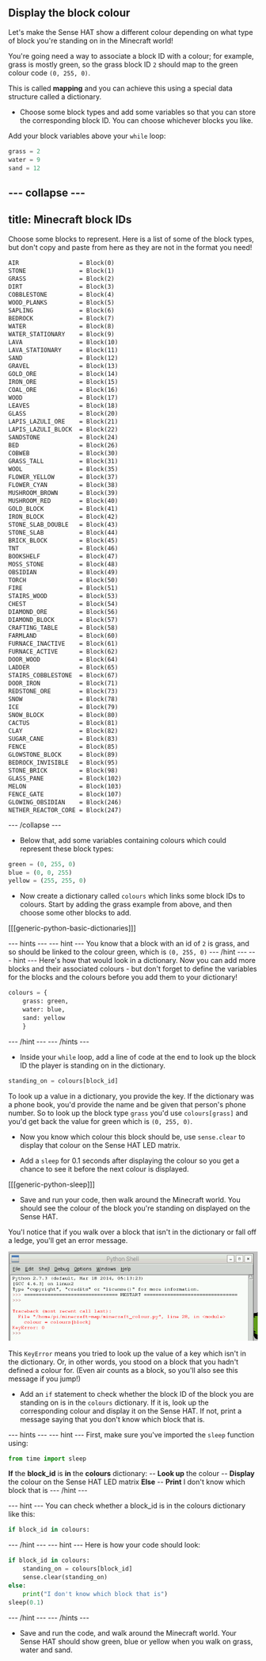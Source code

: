 ## Display the block colour

Let's make the Sense HAT show a different colour depending on what type of block you're standing on in the Minecraft world!

You're going need a way to associate a block ID with a colour; for example, grass is mostly green, so the grass block ID `2` should map to the green colour code `(0, 255, 0)`.

This is called **mapping** and you can achieve this using a special data structure called a dictionary.

+ Choose some block types and add some variables so that you can store the corresponding block ID. You can choose whichever blocks you like.

Add your block variables above your `while` loop:

```python
grass = 2
water = 9
sand = 12
```
--- collapse ---
---
title: Minecraft block IDs
---
Choose some blocks to represent. Here is a list of some of the block types, but don't copy and paste from here as they are not in the format you need!
```
AIR                 = Block(0)
STONE               = Block(1)
GRASS               = Block(2)
DIRT                = Block(3)
COBBLESTONE         = Block(4)
WOOD_PLANKS         = Block(5)
SAPLING             = Block(6)
BEDROCK             = Block(7)
WATER               = Block(8)
WATER_STATIONARY    = Block(9)
LAVA                = Block(10)
LAVA_STATIONARY     = Block(11)
SAND                = Block(12)
GRAVEL              = Block(13)
GOLD_ORE            = Block(14)
IRON_ORE            = Block(15)
COAL_ORE            = Block(16)
WOOD                = Block(17)
LEAVES              = Block(18)
GLASS               = Block(20)
LAPIS_LAZULI_ORE    = Block(21)
LAPIS_LAZULI_BLOCK  = Block(22)
SANDSTONE           = Block(24)
BED                 = Block(26)
COBWEB              = Block(30)
GRASS_TALL          = Block(31)
WOOL                = Block(35)
FLOWER_YELLOW       = Block(37)
FLOWER_CYAN         = Block(38)
MUSHROOM_BROWN      = Block(39)
MUSHROOM_RED        = Block(40)
GOLD_BLOCK          = Block(41)
IRON_BLOCK          = Block(42)
STONE_SLAB_DOUBLE   = Block(43)
STONE_SLAB          = Block(44)
BRICK_BLOCK         = Block(45)
TNT                 = Block(46)
BOOKSHELF           = Block(47)
MOSS_STONE          = Block(48)
OBSIDIAN            = Block(49)
TORCH               = Block(50)
FIRE                = Block(51)
STAIRS_WOOD         = Block(53)
CHEST               = Block(54)
DIAMOND_ORE         = Block(56)
DIAMOND_BLOCK       = Block(57)
CRAFTING_TABLE      = Block(58)
FARMLAND            = Block(60)
FURNACE_INACTIVE    = Block(61)
FURNACE_ACTIVE      = Block(62)
DOOR_WOOD           = Block(64)
LADDER              = Block(65)
STAIRS_COBBLESTONE  = Block(67)
DOOR_IRON           = Block(71)
REDSTONE_ORE        = Block(73)
SNOW                = Block(78)
ICE                 = Block(79)
SNOW_BLOCK          = Block(80)
CACTUS              = Block(81)
CLAY                = Block(82)
SUGAR_CANE          = Block(83)
FENCE               = Block(85)
GLOWSTONE_BLOCK     = Block(89)
BEDROCK_INVISIBLE   = Block(95)
STONE_BRICK         = Block(98)
GLASS_PANE          = Block(102)
MELON               = Block(103)
FENCE_GATE          = Block(107)
GLOWING_OBSIDIAN    = Block(246)
NETHER_REACTOR_CORE = Block(247)
```
--- /collapse ---

+ Below that, add some variables containing colours which could represent these block types:

```python
green = (0, 255, 0)
blue = (0, 0, 255)
yellow = (255, 255, 0)
```

+ Now create a dictionary called `colours` which links some block IDs to colours. Start by adding the grass example from above, and then choose some other blocks to add.

[[[generic-python-basic-dictionaries]]]

--- hints --- --- hint ---
You know that a block with an id of `2` is grass, and so should be linked to the colour green, which is `(0, 255, 0)`
--- /hint --- --- hint ---
Here's how that would look in a dictionary. Now you can add more blocks and their associated colours - but don't forget to define the variables for the blocks and the colours before you add them to your dictionary!
```python
colours = {
    grass: green,
    water: blue,
    sand: yellow
	}
```
--- /hint --- --- /hints ---

+ Inside your `while` loop, add a line of code at the end to look up the block ID the player is standing on in the dictionary.

```python
standing_on = colours[block_id]
```

To look up a value in a dictionary, you provide the key. If the dictionary was a phone book, you'd provide the name and be given that person's phone number. So to look up the block type `grass` you'd use `colours[grass]` and you'd get back the value for green which is `(0, 255, 0)`.

+ Now you know which colour this block should be, use `sense.clear` to display that colour on the Sense HAT LED matrix.

+ Add a `sleep` for 0.1 seconds after displaying the colour so you get a chance to see it before the next colour is displayed.

[[[generic-python-sleep]]]

+ Save and run your code, then walk around the Minecraft world. You should see the colour of the block you're standing on displayed on the Sense HAT.

You'l notice that if you walk over a block that isn't in the dictionary or fall off a ledge, you'll get an error message.

![Dictionary KeyError](images/dictionary-keyerror.png)

This `KeyError` means you tried to look up the value of a key which isn't in the dictionary. Or, in other words, you stood on a block that you hadn't defined a colour for. (Even air counts as a block, so you'll also see this message if you jump!)

- Add an `if` statement to check whether the block ID of the block you are standing on is in the `colours` dictionary. If it is, look up the corresponding colour and display it on the Sense HAT. If not, print a message saying that you don't know which block that is.

--- hints ---
--- hint ---
First, make sure you've imported the `sleep` function using:
```python
from time import sleep
```

**If** the **block_id** is **in** the **colours** dictionary:
-- **Look up** the colour
-- **Display** the colour on the Sense HAT LED matrix
**Else**
-- **Print** I don't know which block that is
--- /hint ---

--- hint ---
You can check whether a block_id is in the colours dictionary like this:

```python
if block_id in colours:
```
--- /hint ---
--- hint ---
Here is how your code should look:

```python
if block_id in colours:
    standing_on = colours[block_id]
    sense.clear(standing_on)
else:
    print("I don't know which block that is")
sleep(0.1)
```
--- /hint ---
--- /hints ---

+ Save and run the code, and walk around the Minecraft world. Your Sense HAT should show green, blue or yellow when you walk on grass, water and sand.
